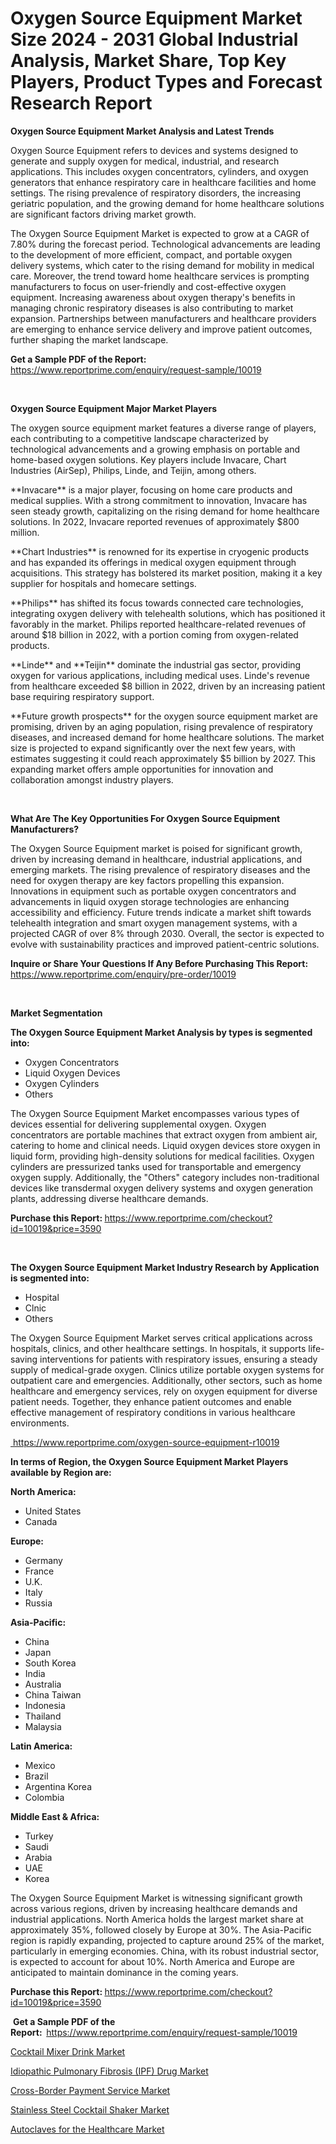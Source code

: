 <p><h1>Oxygen Source Equipment Market Size 2024 - 2031 Global Industrial Analysis, Market Share, Top Key Players, Product Types and Forecast Research Report</h1></p><p><strong>Oxygen Source Equipment Market Analysis and Latest Trends</strong></p>
<p><p>Oxygen Source Equipment refers to devices and systems designed to generate and supply oxygen for medical, industrial, and research applications. This includes oxygen concentrators, cylinders, and oxygen generators that enhance respiratory care in healthcare facilities and home settings. The rising prevalence of respiratory disorders, the increasing geriatric population, and the growing demand for home healthcare solutions are significant factors driving market growth.</p><p>The Oxygen Source Equipment Market is expected to grow at a CAGR of 7.80% during the forecast period. Technological advancements are leading to the development of more efficient, compact, and portable oxygen delivery systems, which cater to the rising demand for mobility in medical care. Moreover, the trend toward home healthcare services is prompting manufacturers to focus on user-friendly and cost-effective oxygen equipment. Increasing awareness about oxygen therapy's benefits in managing chronic respiratory diseases is also contributing to market expansion. Partnerships between manufacturers and healthcare providers are emerging to enhance service delivery and improve patient outcomes, further shaping the market landscape.</p></p>
<p><strong>Get a Sample PDF of the Report:&nbsp;</strong> <a href="https://www.reportprime.com/enquiry/request-sample/10019?utm_campaign=1835&utm_medium=2&utm_source=Github&utm_content=ia&utm_term=28112024&utm_id=oxygen-source-equipment">https://www.reportprime.com/enquiry/request-sample/10019</a></p>
<p>&nbsp;</p>
<p><strong>Oxygen Source Equipment Major Market Players</strong></p>
<p><p>The oxygen source equipment market features a diverse range of players, each contributing to a competitive landscape characterized by technological advancements and a growing emphasis on portable and home-based oxygen solutions. Key players include Invacare, Chart Industries (AirSep), Philips, Linde, and Teijin, among others.</p><p>**Invacare** is a major player, focusing on home care products and medical supplies. With a strong commitment to innovation, Invacare has seen steady growth, capitalizing on the rising demand for home healthcare solutions. In 2022, Invacare reported revenues of approximately $800 million.</p><p>**Chart Industries** is renowned for its expertise in cryogenic products and has expanded its offerings in medical oxygen equipment through acquisitions. This strategy has bolstered its market position, making it a key supplier for hospitals and homecare settings. </p><p>**Philips** has shifted its focus towards connected care technologies, integrating oxygen delivery with telehealth solutions, which has positioned it favorably in the market. Philips reported healthcare-related revenues of around $18 billion in 2022, with a portion coming from oxygen-related products.</p><p>**Linde** and **Teijin** dominate the industrial gas sector, providing oxygen for various applications, including medical uses. Linde's revenue from healthcare exceeded $8 billion in 2022, driven by an increasing patient base requiring respiratory support.</p><p>**Future growth prospects** for the oxygen source equipment market are promising, driven by an aging population, rising prevalence of respiratory diseases, and increased demand for home healthcare solutions. The market size is projected to expand significantly over the next few years, with estimates suggesting it could reach approximately $5 billion by 2027. This expanding market offers ample opportunities for innovation and collaboration amongst industry players.</p></p>
<p>&nbsp;</p>
<p><strong>What Are The Key Opportunities For Oxygen Source Equipment Manufacturers?</strong></p>
<p><p>The Oxygen Source Equipment market is poised for significant growth, driven by increasing demand in healthcare, industrial applications, and emerging markets. The rising prevalence of respiratory diseases and the need for oxygen therapy are key factors propelling this expansion. Innovations in equipment such as portable oxygen concentrators and advancements in liquid oxygen storage technologies are enhancing accessibility and efficiency. Future trends indicate a market shift towards telehealth integration and smart oxygen management systems, with a projected CAGR of over 8% through 2030. Overall, the sector is expected to evolve with sustainability practices and improved patient-centric solutions.</p></p>
<p><strong>Inquire or Share Your Questions If Any Before Purchasing This Report:</strong> <a href="https://www.reportprime.com/enquiry/pre-order/10019?utm_campaign=1835&utm_medium=2&utm_source=Github&utm_content=ia&utm_term=28112024&utm_id=oxygen-source-equipment">https://www.reportprime.com/enquiry/pre-order/10019</a></p>
<p>&nbsp;</p>
<p><strong>Market Segmentation</strong></p>
<p><strong>The Oxygen Source Equipment Market Analysis by types is segmented into:</strong></p>
<p><ul><li>Oxygen Concentrators</li><li>Liquid Oxygen Devices</li><li>Oxygen Cylinders</li><li>Others</li></ul></p>
<p><p>The Oxygen Source Equipment Market encompasses various types of devices essential for delivering supplemental oxygen. Oxygen concentrators are portable machines that extract oxygen from ambient air, catering to home and clinical needs. Liquid oxygen devices store oxygen in liquid form, providing high-density solutions for medical facilities. Oxygen cylinders are pressurized tanks used for transportable and emergency oxygen supply. Additionally, the "Others" category includes non-traditional devices like transdermal oxygen delivery systems and oxygen generation plants, addressing diverse healthcare demands.</p></p>
<p><strong>Purchase this Report:&nbsp;</strong><a href="https://www.reportprime.com/checkout?id=10019&price=3590&utm_campaign=1835&utm_medium=2&utm_source=Github&utm_content=ia&utm_term=28112024&utm_id=oxygen-source-equipment">https://www.reportprime.com/checkout?id=10019&price=3590</a></p>
<p>&nbsp;</p>
<p><strong>The Oxygen Source Equipment Market Industry Research by Application is segmented into:</strong></p>
<p><ul><li>Hospital</li><li>Clnic</li><li>Others</li></ul></p>
<p><p>The Oxygen Source Equipment Market serves critical applications across hospitals, clinics, and other healthcare settings. In hospitals, it supports life-saving interventions for patients with respiratory issues, ensuring a steady supply of medical-grade oxygen. Clinics utilize portable oxygen systems for outpatient care and emergencies. Additionally, other sectors, such as home healthcare and emergency services, rely on oxygen equipment for diverse patient needs. Together, they enhance patient outcomes and enable effective management of respiratory conditions in various healthcare environments.</p></p>
<p><a href="https://www.reportprime.com/oxygen-source-equipment-r10019?utm_campaign=1835&utm_medium=2&utm_source=Github&utm_content=ia&utm_term=28112024&utm_id=oxygen-source-equipment">&nbsp;https://www.reportprime.com/oxygen-source-equipment-r10019</a></p>
<p><strong>In terms of Region, the Oxygen Source Equipment Market Players available by Region are:</strong></p>
<p>
    <p> <strong> North America: </strong>
        <ul>
            <li>United States</li>
            <li>Canada</li>
        </ul>
        </p> 
    <p> <strong> Europe: </strong>
        <ul>
            <li>Germany</li>
            <li>France</li>
            <li>U.K.</li>
            <li>Italy</li>
            <li>Russia</li>
        </ul>
        </p> 
    <p> <strong> Asia-Pacific: </strong>
        <ul>
            <li>China</li>
            <li>Japan</li>
            <li>South Korea</li>
            <li>India</li>
            <li>Australia</li>
            <li>China Taiwan</li>
            <li>Indonesia</li>
            <li>Thailand</li>
            <li>Malaysia</li>
        </ul>
        </p> 
    <p> <strong> Latin America: </strong>
        <ul>
            <li>Mexico</li>
            <li>Brazil</li>
            <li>Argentina Korea</li>
            <li>Colombia</li>
        </ul>
        </p> 
    <p> <strong> Middle East & Africa: </strong>
        <ul>
            <li>Turkey</li>
            <li>Saudi</li>
            <li>Arabia</li>
            <li>UAE</li>
            <li>Korea</li>
        </ul>
    </p>
    </p>
<p><p>The Oxygen Source Equipment Market is witnessing significant growth across various regions, driven by increasing healthcare demands and industrial applications. North America holds the largest market share at approximately 35%, followed closely by Europe at 30%. The Asia-Pacific region is rapidly expanding, projected to capture around 25% of the market, particularly in emerging economies. China, with its robust industrial sector, is expected to account for about 10%. North America and Europe are anticipated to maintain dominance in the coming years.</p></p>
<p><strong>Purchase this Report: </strong><a href="https://www.reportprime.com/checkout?id=10019&price=3590&utm_campaign=1835&utm_medium=2&utm_source=Github&utm_content=ia&utm_term=28112024&utm_id=oxygen-source-equipment">https://www.reportprime.com/checkout?id=10019&price=3590</a></p>
<p>&nbsp;<strong>Get a Sample PDF of the Report:&nbsp;&nbsp;</strong><a href="https://www.reportprime.com/enquiry/request-sample/10019?utm_campaign=1835&utm_medium=2&utm_source=Github&utm_content=ia&utm_term=28112024&utm_id=oxygen-source-equipment">https://www.reportprime.com/enquiry/request-sample/10019</a></p>
<p><strong></strong></p>
<p><p><a href="https://www.linkedin.com/pulse/cocktail-mixer-drink-market-penetration-strategies-untapped-azurf?utm_campaign=1835&utm_medium=2&utm_source=Github&utm_content=ia&utm_term=28112024&utm_id=oxygen-source-equipment">Cocktail Mixer Drink Market</a></p><p><a href="https://issuu.com/reportprime-2/docs/idiopathic-pulmonary-fibrosis-ipf-d_12ab7b173ce6a7?utm_campaign=1835&utm_medium=2&utm_source=Github&utm_content=ia&utm_term=28112024&utm_id=oxygen-source-equipment">Idiopathic Pulmonary Fibrosis (IPF) Drug Market</a></p><p><a href="https://issuu.com/reportprime-2/docs/cross-border-payment-service-market_6767179765c9c8?utm_campaign=1835&utm_medium=2&utm_source=Github&utm_content=ia&utm_term=28112024&utm_id=oxygen-source-equipment">Cross-Border Payment Service Market</a></p><p><a href="https://www.linkedin.com/pulse/stainless-steel-cocktail-shaker-market-evolution-global-trends-kxfhc?utm_campaign=1835&utm_medium=2&utm_source=Github&utm_content=ia&utm_term=28112024&utm_id=oxygen-source-equipment">Stainless Steel Cocktail Shaker Market</a></p><p><a href="https://github.com/XavierTyler76/Market-Research-Report-List-1/blob/main/autoclaves-for-the-healthcare-market.md?utm_campaign=1835&utm_medium=2&utm_source=Github&utm_content=ia&utm_term=28112024&utm_id=oxygen-source-equipment">Autoclaves for the Healthcare Market</a></p></p>